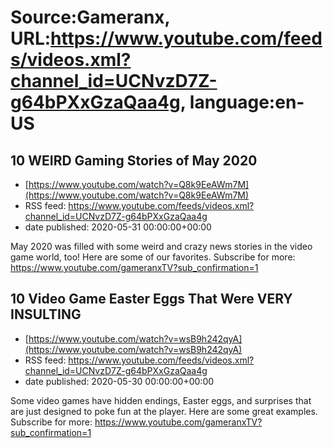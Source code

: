# Source:Gameranx, URL:https://www.youtube.com/feeds/videos.xml?channel_id=UCNvzD7Z-g64bPXxGzaQaa4g, language:en-US

## 10 WEIRD Gaming Stories of May 2020
 - [https://www.youtube.com/watch?v=Q8k9EeAWm7M](https://www.youtube.com/watch?v=Q8k9EeAWm7M)
 - RSS feed: https://www.youtube.com/feeds/videos.xml?channel_id=UCNvzD7Z-g64bPXxGzaQaa4g
 - date published: 2020-05-31 00:00:00+00:00

May 2020 was filled with some weird and crazy news stories in the video game world, too! Here are some of our favorites.
Subscribe for more: https://www.youtube.com/gameranxTV?sub_confirmation=1

## 10 Video Game Easter Eggs That Were VERY INSULTING
 - [https://www.youtube.com/watch?v=wsB9h242qyA](https://www.youtube.com/watch?v=wsB9h242qyA)
 - RSS feed: https://www.youtube.com/feeds/videos.xml?channel_id=UCNvzD7Z-g64bPXxGzaQaa4g
 - date published: 2020-05-30 00:00:00+00:00

Some video games have hidden endings, Easter eggs, and surprises that are just designed to poke fun at the player. Here are some great examples.
Subscribe for more: https://www.youtube.com/gameranxTV?sub_confirmation=1

